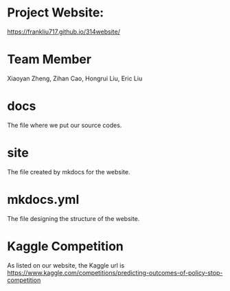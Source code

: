 # Project Website:
https://frankliu717.github.io/314website/

# Team Member
Xiaoyan Zheng, Zihan Cao, Hongrui Liu, Eric Liu

# docs
The file where we put our source codes.

# site
The file created by mkdocs for the website.

# mkdocs.yml
The file designing the structure of the website.

# Kaggle Competition
As listed on our website, the Kaggle url is https://www.kaggle.com/competitions/predicting-outcomes-of-policy-stop-competition
